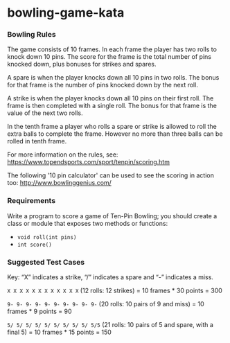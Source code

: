 # bowling-game-kata
### Bowling Rules
The game consists of 10 frames. In each frame the player has two rolls to knock down 10 pins. The score for the frame is the total number of pins knocked down, plus bonuses for strikes and spares.

A spare is when the player knocks down all 10 pins in two rolls. The bonus for that frame is the number of pins knocked down by the next roll.

A strike is when the player knocks down all 10 pins on their first roll. The frame is then completed with a single roll. The bonus for that frame is the value of the next two rolls.

In the tenth frame a player who rolls a spare or strike is allowed to roll the extra balls to complete the frame. However no more than three balls can be rolled in tenth frame.

For more information on the rules, see:
https://www.topendsports.com/sport/tenpin/scoring.htm

The following '10 pin calculator' can be used to see the scoring in action too:
http://www.bowlinggenius.com/

### Requirements
Write a program to score a game of Ten-Pin Bowling; you should create a class or module that exposes two methods or functions:
- `void roll(int pins)`
- `int score()`

### Suggested Test Cases
Key: “X” indicates a strike, “/” indicates a spare and “-” indicates a miss.

`X X X X X X X X X X X X` 
(12 rolls: 12 strikes) = 10 frames * 30 points = 300

`9- 9- 9- 9- 9- 9- 9- 9- 9- 9-` 
(20 rolls: 10 pairs of 9 and miss) = 10 frames * 9 points = 90

`5/ 5/ 5/ 5/ 5/ 5/ 5/ 5/ 5/ 5/5`
(21 rolls: 10 pairs of 5 and spare, with a final 5) = 10 frames * 15 points = 150
